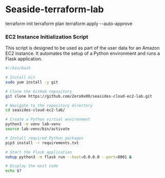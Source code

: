 # Seaside-terraform-lab

terraform init 
terraform plan
terraform apply --auto-approve

### EC2 Instance Initialization Script

This script is designed to be used as part of the user data for an Amazon EC2 instance. It automates the setup of a Python environment and runs a Flask application.

```bash
#!/bin/bash

# Install Git
sudo yum install -y git

# Clone the GitHub repository
git clone https://github.com/Zero0x00/seasides-cloud-ec2-lab.git

# Navigate to the repository directory
cd seasides-cloud-ec2-lab/

# Create a Python virtual environment
python3 -m venv lab-venv
source lab-venv/bin/activate

# Install required Python packages
pip3 install -r requirements.txt

# Start the Flask application
nohup python3 -m flask run --host=0.0.0.0 --port=8001 &

# Display the exit code
echo $?

